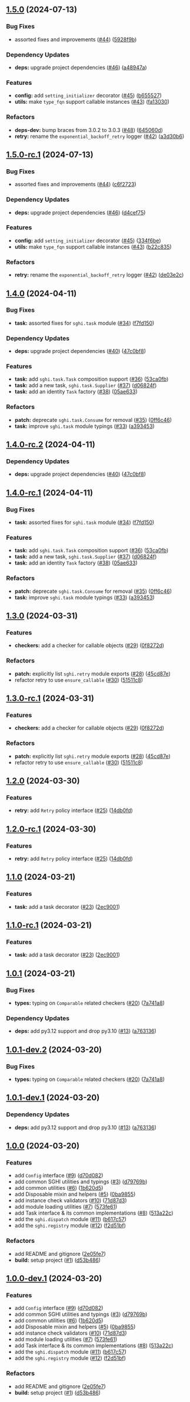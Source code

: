 ## [1.5.0](https://github.com/savannahghi/sghi-commons/compare/v1.4.0...v1.5.0) (2024-07-13)


### Bug Fixes

* assorted fixes and improvements ([#44](https://github.com/savannahghi/sghi-commons/issues/44)) ([5928f9b](https://github.com/savannahghi/sghi-commons/commit/5928f9b0eb711bd12ac2ff401025810be9d3e77c))


### Dependency Updates

* **deps:** upgrade project dependencies ([#46](https://github.com/savannahghi/sghi-commons/issues/46)) ([a48947a](https://github.com/savannahghi/sghi-commons/commit/a48947acf351e2efa44c3ef65e881f4211bf7b32))


### Features

* **config:** add `setting_initializer` decorator ([#45](https://github.com/savannahghi/sghi-commons/issues/45)) ([b655527](https://github.com/savannahghi/sghi-commons/commit/b655527829014a00fac77e3f41d49b4cf069cbfe))
* **utils:** make `type_fqn` support callable instances ([#43](https://github.com/savannahghi/sghi-commons/issues/43)) ([fa13030](https://github.com/savannahghi/sghi-commons/commit/fa13030cd75a2e3e0f592b9d6139ce3c50c79d09))


### Refactors

* **deps-dev:** bump braces from 3.0.2 to 3.0.3 ([#48](https://github.com/savannahghi/sghi-commons/issues/48)) ([645060d](https://github.com/savannahghi/sghi-commons/commit/645060da393ba6496e320f3f0ba027abf3079f58))
* **retry:** rename the `exponential_backoff_retry` logger ([#42](https://github.com/savannahghi/sghi-commons/issues/42)) ([a3d30b6](https://github.com/savannahghi/sghi-commons/commit/a3d30b6146572fc24750149b28789baab66d2032))

## [1.5.0-rc.1](https://github.com/savannahghi/sghi-commons/compare/v1.4.0...v1.5.0-rc.1) (2024-07-13)


### Bug Fixes

* assorted fixes and improvements ([#44](https://github.com/savannahghi/sghi-commons/issues/44)) ([c6f2723](https://github.com/savannahghi/sghi-commons/commit/c6f2723e19115f9ba3e379a9aaa75eb8cd1dee7b))


### Dependency Updates

* **deps:** upgrade project dependencies ([#46](https://github.com/savannahghi/sghi-commons/issues/46)) ([d4cef75](https://github.com/savannahghi/sghi-commons/commit/d4cef750f16b17f00dab09a8a40142735342e72d))


### Features

* **config:** add `setting_initializer` decorator ([#45](https://github.com/savannahghi/sghi-commons/issues/45)) ([334f6be](https://github.com/savannahghi/sghi-commons/commit/334f6be583bd481708de32db90d40ceb716eb2e4))
* **utils:** make `type_fqn` support callable instances ([#43](https://github.com/savannahghi/sghi-commons/issues/43)) ([b22c835](https://github.com/savannahghi/sghi-commons/commit/b22c835cb0e58d25ca6554b019059d14fb7de108))


### Refactors

* **retry:** rename the `exponential_backoff_retry` logger ([#42](https://github.com/savannahghi/sghi-commons/issues/42)) ([de03e2c](https://github.com/savannahghi/sghi-commons/commit/de03e2c5c24ba00a2e30b5e7fb790b2874f6e101))

## [1.4.0](https://github.com/savannahghi/sghi-commons/compare/v1.3.0...v1.4.0) (2024-04-11)


### Bug Fixes

* **task:** assorted fixes for `sghi.task` module ([#34](https://github.com/savannahghi/sghi-commons/issues/34)) ([f7fd150](https://github.com/savannahghi/sghi-commons/commit/f7fd1509f16a27458d2547d0dcd501eb1adb0996))


### Dependency Updates

* **deps:** upgrade project dependencies ([#40](https://github.com/savannahghi/sghi-commons/issues/40)) ([47c0bf8](https://github.com/savannahghi/sghi-commons/commit/47c0bf88f21fbbaa458c7aa70fda3bb147077b8a))


### Features

* **task:** add `sghi.task.Task` composition support ([#36](https://github.com/savannahghi/sghi-commons/issues/36)) ([53ca0fb](https://github.com/savannahghi/sghi-commons/commit/53ca0fb3e55a4483aa0c671147430f9cd1695e72))
* **task:** add a new task, `sghi.task.Supplier` ([#37](https://github.com/savannahghi/sghi-commons/issues/37)) ([d06824f](https://github.com/savannahghi/sghi-commons/commit/d06824f9a728575a3f28698d1c4c6b97805ef680))
* **task:** add an identity `Task` factory ([#38](https://github.com/savannahghi/sghi-commons/issues/38)) ([05ae633](https://github.com/savannahghi/sghi-commons/commit/05ae633d513888ced4f38474e6fe0d96abb72138))


### Refactors

* **patch:** deprecate `sghi.task.Consume` for removal ([#35](https://github.com/savannahghi/sghi-commons/issues/35)) ([0ff6c46](https://github.com/savannahghi/sghi-commons/commit/0ff6c463d61917d5e0b3fb3f4c0daceb16b3ac71))
* **task:** improve `sghi.task` module typings ([#33](https://github.com/savannahghi/sghi-commons/issues/33)) ([a393453](https://github.com/savannahghi/sghi-commons/commit/a39345378a9ba8a18de16652ec4426b64bb94c73))

## [1.4.0-rc.2](https://github.com/savannahghi/sghi-commons/compare/v1.4.0-rc.1...v1.4.0-rc.2) (2024-04-11)


### Dependency Updates

* **deps:** upgrade project dependencies ([#40](https://github.com/savannahghi/sghi-commons/issues/40)) ([47c0bf8](https://github.com/savannahghi/sghi-commons/commit/47c0bf88f21fbbaa458c7aa70fda3bb147077b8a))

## [1.4.0-rc.1](https://github.com/savannahghi/sghi-commons/compare/v1.3.0...v1.4.0-rc.1) (2024-04-11)


### Bug Fixes

* **task:** assorted fixes for `sghi.task` module ([#34](https://github.com/savannahghi/sghi-commons/issues/34)) ([f7fd150](https://github.com/savannahghi/sghi-commons/commit/f7fd1509f16a27458d2547d0dcd501eb1adb0996))


### Features

* **task:** add `sghi.task.Task` composition support ([#36](https://github.com/savannahghi/sghi-commons/issues/36)) ([53ca0fb](https://github.com/savannahghi/sghi-commons/commit/53ca0fb3e55a4483aa0c671147430f9cd1695e72))
* **task:** add a new task, `sghi.task.Supplier` ([#37](https://github.com/savannahghi/sghi-commons/issues/37)) ([d06824f](https://github.com/savannahghi/sghi-commons/commit/d06824f9a728575a3f28698d1c4c6b97805ef680))
* **task:** add an identity `Task` factory ([#38](https://github.com/savannahghi/sghi-commons/issues/38)) ([05ae633](https://github.com/savannahghi/sghi-commons/commit/05ae633d513888ced4f38474e6fe0d96abb72138))


### Refactors

* **patch:** deprecate `sghi.task.Consume` for removal ([#35](https://github.com/savannahghi/sghi-commons/issues/35)) ([0ff6c46](https://github.com/savannahghi/sghi-commons/commit/0ff6c463d61917d5e0b3fb3f4c0daceb16b3ac71))
* **task:** improve `sghi.task` module typings ([#33](https://github.com/savannahghi/sghi-commons/issues/33)) ([a393453](https://github.com/savannahghi/sghi-commons/commit/a39345378a9ba8a18de16652ec4426b64bb94c73))

## [1.3.0](https://github.com/savannahghi/sghi-commons/compare/v1.2.0...v1.3.0) (2024-03-31)


### Features

* **checkers:** add a checker for callable objects ([#29](https://github.com/savannahghi/sghi-commons/issues/29)) ([0f8272d](https://github.com/savannahghi/sghi-commons/commit/0f8272de6f9ad13809599666ef8b78a34aab9853))


### Refactors

* **patch:** explicitly list `sghi.retry` module exports ([#28](https://github.com/savannahghi/sghi-commons/issues/28)) ([45cd87e](https://github.com/savannahghi/sghi-commons/commit/45cd87e7cf956d01a8ef12aef42dbd49dc3b8508))
* refactor retry to use `ensure_callable` ([#30](https://github.com/savannahghi/sghi-commons/issues/30)) ([51511c8](https://github.com/savannahghi/sghi-commons/commit/51511c83eec7632bccc5f60e7eaf47f17dce9bf9))

## [1.3.0-rc.1](https://github.com/savannahghi/sghi-commons/compare/v1.2.0...v1.3.0-rc.1) (2024-03-31)


### Features

* **checkers:** add a checker for callable objects ([#29](https://github.com/savannahghi/sghi-commons/issues/29)) ([0f8272d](https://github.com/savannahghi/sghi-commons/commit/0f8272de6f9ad13809599666ef8b78a34aab9853))


### Refactors

* **patch:** explicitly list `sghi.retry` module exports ([#28](https://github.com/savannahghi/sghi-commons/issues/28)) ([45cd87e](https://github.com/savannahghi/sghi-commons/commit/45cd87e7cf956d01a8ef12aef42dbd49dc3b8508))
* refactor retry to use `ensure_callable` ([#30](https://github.com/savannahghi/sghi-commons/issues/30)) ([51511c8](https://github.com/savannahghi/sghi-commons/commit/51511c83eec7632bccc5f60e7eaf47f17dce9bf9))

## [1.2.0](https://github.com/savannahghi/sghi-commons/compare/v1.1.0...v1.2.0) (2024-03-30)


### Features

* **retry:** add `Retry` policy interface ([#25](https://github.com/savannahghi/sghi-commons/issues/25)) ([14db0fd](https://github.com/savannahghi/sghi-commons/commit/14db0fd56865ce63ee6e763f097c9f4296240a0b))

## [1.2.0-rc.1](https://github.com/savannahghi/sghi-commons/compare/v1.1.0...v1.2.0-rc.1) (2024-03-30)


### Features

* **retry:** add `Retry` policy interface ([#25](https://github.com/savannahghi/sghi-commons/issues/25)) ([14db0fd](https://github.com/savannahghi/sghi-commons/commit/14db0fd56865ce63ee6e763f097c9f4296240a0b))

## [1.1.0](https://github.com/savannahghi/sghi-commons/compare/v1.0.1...v1.1.0) (2024-03-21)


### Features

* **task:** add a task decorator ([#23](https://github.com/savannahghi/sghi-commons/issues/23)) ([2ec9001](https://github.com/savannahghi/sghi-commons/commit/2ec9001a44a97131ecf9bc543dbafbaa30e3a3f3))

## [1.1.0-rc.1](https://github.com/savannahghi/sghi-commons/compare/v1.0.1...v1.1.0-rc.1) (2024-03-21)


### Features

* **task:** add a task decorator ([#23](https://github.com/savannahghi/sghi-commons/issues/23)) ([2ec9001](https://github.com/savannahghi/sghi-commons/commit/2ec9001a44a97131ecf9bc543dbafbaa30e3a3f3))

## [1.0.1](https://github.com/savannahghi/sghi-commons/compare/v1.0.0...v1.0.1) (2024-03-21)


### Bug Fixes

* **types:** typing on `Comparable` related checkers ([#20](https://github.com/savannahghi/sghi-commons/issues/20)) ([7a741a8](https://github.com/savannahghi/sghi-commons/commit/7a741a8c132f38d753959bdf3fc3edc4ea5f02e0))


### Dependency Updates

* **deps:** add py3.12 support and drop py3.10 ([#13](https://github.com/savannahghi/sghi-commons/issues/13)) ([a763136](https://github.com/savannahghi/sghi-commons/commit/a763136074b61fa7822696ef657b589a4f448b42))

## [1.0.1-dev.2](https://github.com/savannahghi/sghi-commons/compare/v1.0.1-dev.1...v1.0.1-dev.2) (2024-03-20)


### Bug Fixes

* **types:** typing on `Comparable` related checkers ([#20](https://github.com/savannahghi/sghi-commons/issues/20)) ([7a741a8](https://github.com/savannahghi/sghi-commons/commit/7a741a8c132f38d753959bdf3fc3edc4ea5f02e0))

## [1.0.1-dev.1](https://github.com/savannahghi/sghi-commons/compare/v1.0.0...v1.0.1-dev.1) (2024-03-20)


### Dependency Updates

* **deps:** add py3.12 support and drop py3.10 ([#13](https://github.com/savannahghi/sghi-commons/issues/13)) ([a763136](https://github.com/savannahghi/sghi-commons/commit/a763136074b61fa7822696ef657b589a4f448b42))

## [1.0.0](https://github.com/savannahghi/sghi-commons/compare/...v1.0.0) (2024-03-20)


### Features

* add `Config` interface ([#9](https://github.com/savannahghi/sghi-commons/issues/9)) ([d70d082](https://github.com/savannahghi/sghi-commons/commit/d70d08237b3f795103a92e84403c02bdd97af8af))
* add common SGHI utilities and typings ([#3](https://github.com/savannahghi/sghi-commons/issues/3)) ([d79769b](https://github.com/savannahghi/sghi-commons/commit/d79769bd0788c5f1710634c748ef967887626411))
* add common utilities ([#6](https://github.com/savannahghi/sghi-commons/issues/6)) ([1b620d5](https://github.com/savannahghi/sghi-commons/commit/1b620d572268cf717100f3f24bdca4ec45bd5462))
* add Disposable mixin and helpers ([#5](https://github.com/savannahghi/sghi-commons/issues/5)) ([0ba9855](https://github.com/savannahghi/sghi-commons/commit/0ba9855675e67880c310cc9c8929e89d34559032))
* add instance check validators ([#10](https://github.com/savannahghi/sghi-commons/issues/10)) ([71d87d3](https://github.com/savannahghi/sghi-commons/commit/71d87d38bd6ed39f88bb0508520fa8476866bd80))
* add module loading utilities ([#7](https://github.com/savannahghi/sghi-commons/issues/7)) ([573fe61](https://github.com/savannahghi/sghi-commons/commit/573fe61dc0c0b75d3c43da14b26506b1e4ece886))
* add Task interface & its common implementations ([#8](https://github.com/savannahghi/sghi-commons/issues/8)) ([513a22c](https://github.com/savannahghi/sghi-commons/commit/513a22c70231712129edffb677590a0733db565c))
* add the `sghi.dispatch` module ([#11](https://github.com/savannahghi/sghi-commons/issues/11)) ([b617c57](https://github.com/savannahghi/sghi-commons/commit/b617c57f2284175851b9dceeac288468911dc4d6))
* add the `sghi.registry` module ([#12](https://github.com/savannahghi/sghi-commons/issues/12)) ([f2d51bf](https://github.com/savannahghi/sghi-commons/commit/f2d51bf3f6d6de57fc1b7efb682f64cbde178ca5))


### Refactors

* add README and gitignore ([2e05fe7](https://github.com/savannahghi/sghi-commons/commit/2e05fe7206ba10474ffc2f671e5b5373600360be))
* **build:** setup project ([#1](https://github.com/savannahghi/sghi-commons/issues/1)) ([d53b486](https://github.com/savannahghi/sghi-commons/commit/d53b486f0e3d8947aa793bbae7042fad2e1aa22d))

## [1.0.0-dev.1](https://github.com/savannahghi/sghi-commons/compare/...v1.0.0-dev.1) (2024-03-20)


### Features

* add `Config` interface ([#9](https://github.com/savannahghi/sghi-commons/issues/9)) ([d70d082](https://github.com/savannahghi/sghi-commons/commit/d70d08237b3f795103a92e84403c02bdd97af8af))
* add common SGHI utilities and typings ([#3](https://github.com/savannahghi/sghi-commons/issues/3)) ([d79769b](https://github.com/savannahghi/sghi-commons/commit/d79769bd0788c5f1710634c748ef967887626411))
* add common utilities ([#6](https://github.com/savannahghi/sghi-commons/issues/6)) ([1b620d5](https://github.com/savannahghi/sghi-commons/commit/1b620d572268cf717100f3f24bdca4ec45bd5462))
* add Disposable mixin and helpers ([#5](https://github.com/savannahghi/sghi-commons/issues/5)) ([0ba9855](https://github.com/savannahghi/sghi-commons/commit/0ba9855675e67880c310cc9c8929e89d34559032))
* add instance check validators ([#10](https://github.com/savannahghi/sghi-commons/issues/10)) ([71d87d3](https://github.com/savannahghi/sghi-commons/commit/71d87d38bd6ed39f88bb0508520fa8476866bd80))
* add module loading utilities ([#7](https://github.com/savannahghi/sghi-commons/issues/7)) ([573fe61](https://github.com/savannahghi/sghi-commons/commit/573fe61dc0c0b75d3c43da14b26506b1e4ece886))
* add Task interface & its common implementations ([#8](https://github.com/savannahghi/sghi-commons/issues/8)) ([513a22c](https://github.com/savannahghi/sghi-commons/commit/513a22c70231712129edffb677590a0733db565c))
* add the `sghi.dispatch` module ([#11](https://github.com/savannahghi/sghi-commons/issues/11)) ([b617c57](https://github.com/savannahghi/sghi-commons/commit/b617c57f2284175851b9dceeac288468911dc4d6))
* add the `sghi.registry` module ([#12](https://github.com/savannahghi/sghi-commons/issues/12)) ([f2d51bf](https://github.com/savannahghi/sghi-commons/commit/f2d51bf3f6d6de57fc1b7efb682f64cbde178ca5))


### Refactors

* add README and gitignore ([2e05fe7](https://github.com/savannahghi/sghi-commons/commit/2e05fe7206ba10474ffc2f671e5b5373600360be))
* **build:** setup project ([#1](https://github.com/savannahghi/sghi-commons/issues/1)) ([d53b486](https://github.com/savannahghi/sghi-commons/commit/d53b486f0e3d8947aa793bbae7042fad2e1aa22d))
